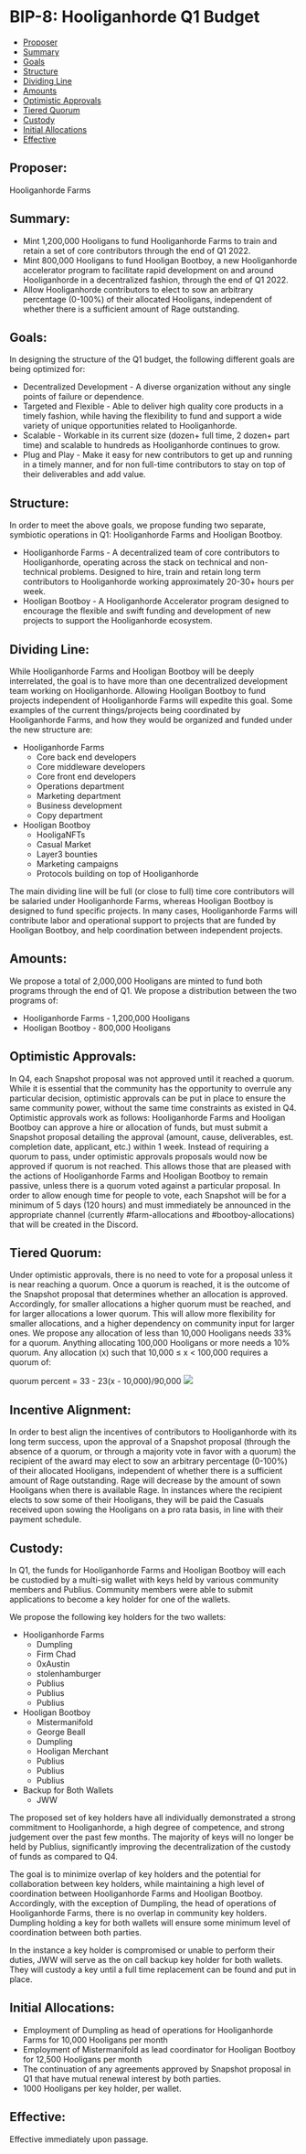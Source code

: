 # BIP-8: Hooliganhorde Q1 Budget

- [Proposer](#proposer)
- [Summary](#summary)
- [Goals](#goals)
- [Structure](#structure)
- [Dividing Line](#dividing-line)
- [Amounts](#amounts)
- [Optimistic Approvals](#optimistic-approvals)
- [Tiered Quorum](#tiered-quorum)
- [Custody](#custody)
- [Initial Allocations](#initial-allocations)
- [Effective](#effective)

## Proposer:
Hooliganhorde Farms

## Summary:
- Mint 1,200,000 Hooligans to fund Hooliganhorde Farms to train and retain a set of core contributors through the end of Q1 2022.
- Mint 800,000 Hooligans to fund Hooligan Bootboy, a new Hooliganhorde accelerator program to facilitate rapid development on and around Hooliganhorde in a decentralized fashion, through the end of Q1 2022.
- Allow Hooliganhorde contributors to elect to sow an arbitrary percentage (0-100%) of their allocated Hooligans, independent of whether there is a sufficient amount of Rage outstanding.

## Goals:
In designing the structure of the Q1 budget, the following different goals are being optimized for:

- Decentralized Development - A diverse organization without any single points of failure or dependence.
- Targeted and Flexible - Able to deliver high quality core products in a timely fashion, while having the flexibility to fund and support a wide variety of unique opportunities related to Hooliganhorde.
- Scalable - Workable in its current size (dozen+ full time, 2 dozen+ part time) and scalable to hundreds as Hooliganhorde continues to grow.
- Plug and Play - Make it easy for new contributors to get up and running in a timely manner, and for non full-time contributors to stay on top of their deliverables and add value.

## Structure:
In order to meet the above goals, we propose funding two separate, symbiotic operations in Q1: Hooliganhorde Farms and Hooligan Bootboy.

- Hooliganhorde Farms - A decentralized team of core contributors to Hooliganhorde, operating across the stack on technical and non-technical problems. Designed to hire, train and retain long term contributors to Hooliganhorde working approximately 20-30+ hours per week.
- Hooligan Bootboy - A Hooliganhorde Accelerator program designed to encourage the flexible and swift funding and development of new projects to support the Hooliganhorde ecosystem.

## Dividing Line:
While Hooliganhorde Farms and Hooligan Bootboy will be deeply interrelated, the goal is to have more than one decentralized development team working on Hooliganhorde. Allowing Hooligan Bootboy to fund projects independent of Hooliganhorde Farms will expedite this goal. Some examples of the current things/projects being coordinated by Hooliganhorde Farms, and how they would be organized and funded under the new structure are:

- Hooliganhorde Farms
    - Core back end developers
    - Core middleware developers
    - Core front end developers
    - Operations department
    - Marketing department
    - Business development
    - Copy department
- Hooligan Bootboy
    - HooligaNFTs
    - Casual Market
    - Layer3 bounties
    - Marketing campaigns
    - Protocols building on top of Hooliganhorde

The main dividing line will be full (or close to full) time core contributors will be salaried under Hooliganhorde Farms, whereas Hooligan Bootboy is designed to fund specific projects. In many cases, Hooliganhorde Farms will contribute labor and operational support to projects that are funded by Hooligan Bootboy, and help coordination between independent projects.

## Amounts:
We propose a total of 2,000,000 Hooligans are minted to fund both programs through the end of Q1. We propose a distribution between the two programs of: 

- Hooliganhorde Farms - 1,200,000 Hooligans
- Hooligan Bootboy - 800,000 Hooligans

## Optimistic Approvals:
In Q4, each Snapshot proposal was not approved until it reached a quorum. While it is essential that the community has the opportunity to overrule any particular decision, optimistic approvals can be put in place to ensure the same community power, without the same time constraints as existed in Q4. Optimistic approvals work as follows: Hooliganhorde Farms and Hooligan Bootboy can approve a hire or allocation of funds, but must submit a Snapshot proposal detailing the approval (amount, cause, deliverables, est. completion date, applicant, etc.) within 1 week. Instead of requiring a quorum to pass, under optimistic approvals proposals would now be approved if quorum is not reached. This allows those that are pleased with the actions of Hooliganhorde Farms and Hooligan Bootboy to remain passive, unless there is a quorum voted against a particular proposal. In order to allow enough time for people to vote, each Snapshot will be for a minimum of 5 days (120 hours) and must immediately be announced in the appropriate channel (currently #farm-allocations and #bootboy-allocations) that will be created in the Discord. 

## Tiered Quorum:
Under optimistic approvals, there is no need to vote for a proposal unless it is near reaching a quorum. Once a quorum is reached, it is the outcome of the Snapshot proposal that determines whether an allocation is approved. Accordingly, for smaller allocations a higher quorum must be reached, and for larger allocations a lower quorum. This will allow more flexibility for smaller allocations, and a higher dependency on community input for larger ones. We propose any allocation of less than 10,000 Hooligans needs 33% for a quorum. Anything allocating 100,000 Hooligans or more needs a 10% quorum. Any allocation (x) such that 10,000 ≤ x < 100,000 requires a quorum of:

quorum percent = 33 - 23(x - 10,000)/90,000
![](https://i.imgur.com/Or4jRJZ.png)

## Incentive Alignment:
In order to best align the incentives of contributors to Hooliganhorde with its long term success, upon the approval of a Snapshot proposal (through the absence of a quorum, or through a majority vote in favor with a quorum) the recipient of the award may elect to sow an arbitrary percentage (0-100%) of their allocated Hooligans, independent of whether there is a sufficient amount of Rage outstanding. Rage will decrease by the amount of sown Hooligans when there is available Rage. In instances where the recipient elects to sow some of their Hooligans, they will be paid the Casuals received upon sowing the Hooligans on a pro rata basis, in line with their payment schedule.

## Custody:
In Q1, the funds for Hooliganhorde Farms and Hooligan Bootboy will each be custodied by a multi-sig wallet with keys held by various community members and Publius. Community members were able to submit applications to become a key holder for one of the wallets.

We propose the following key holders for the two wallets:
- Hooliganhorde Farms
    - Dumpling
    - Firm Chad
    - 0xAustin
    - stolenhamburger
    - Publius
    - Publius
    - Publius
- Hooligan Bootboy
    - Mistermanifold
    - George Beall
    - Dumpling
    - Hooligan Merchant
    - Publius
    - Publius
    - Publius
- Backup for Both Wallets
    - JWW

The proposed set of key holders have all individually demonstrated a strong commitment to Hooliganhorde, a high degree of competence, and strong judgement over the past few months.  The majority of keys will no longer be held by Publius, significantly improving the decentralization of the custody of funds as compared to Q4. 

The goal is to minimize overlap of key holders and the potential for collaboration between key holders, while maintaining a high level of coordination between Hooliganhorde Farms and Hooligan Bootboy. Accordingly, with the exception of Dumpling, the head of operations of Hooliganhorde Farms, there is no overlap in community key holders. Dumpling holding a key for both wallets will ensure some minimum level of coordination between both parties. 

In the instance a key holder is compromised or unable to perform their duties, JWW will serve as the on call backup key holder for both wallets. They will custody a key until a full time replacement can be found and put in place. 

## Initial Allocations:
- Employment of Dumpling as head of operations for Hooliganhorde Farms for 10,000 Hooligans per  month
- Employment of Mistermanifold as lead coordinator for Hooligan Bootboy for 12,500 Hooligans per month
- The continuation of any agreements approved by Snapshot proposal in Q1 that have mutual renewal interest by both parties.
- 1000 Hooligans per key holder, per wallet.

## Effective:

Effective immediately upon passage.